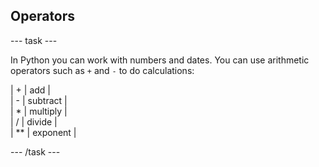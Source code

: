 <h2 class="c-project-heading--explainer">Operators</h2>

--- task ---

In Python you can work with numbers and dates. You can use arithmetic operators such as `+` and `-`  to do calculations:

| + | add |   
| - | subtract |   
| * | multiply |   
| / | divide |   
| ** | exponent |   

--- /task ---